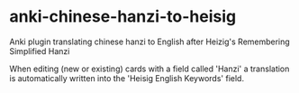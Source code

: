 # anki-chinese-hanzi-to-heisig
Anki plugin translating chinese hanzi to English after Heizig's Remembering Simplified Hanzi

When editing (new or existing) cards with a field called 'Hanzi' a translation is automatically written into the 'Heisig English Keywords' field.